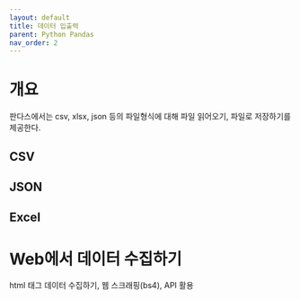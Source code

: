 ```yaml
---
layout: default
title: 데이터 입출력
parent: Python Pandas
nav_order: 2
---
```


# 개요

판다스에서는 csv, xlsx, json 등의 파일형식에 대해 파일 읽어오기, 파일로 저장하기를 제공한다. <br>

## CSV

## JSON

## Excel

# Web에서 데이터 수집하기

html <table> 태그 데이터 수집하기, 웹 스크래핑(bs4), API 활용

